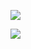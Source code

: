 ![](https://komarev.com/ghpvc/?username=kelenthusiast&color=413e63)

![](https://i.pinimg.com/736x/72/b1/fd/72b1fd81c12b673854f37bc1d58c7a3f.jpg)

